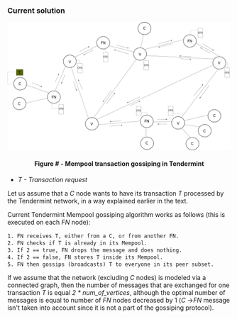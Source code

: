### Current solution

![](https://github.com/lukamiletic95/papers/blob/master/images/fig3.png)
<div align='center'> 
	<h4>Figure # - Mempool transaction gossiping in Tendermint</h4>
</div>

* *T - Transaction request*

Let us assume that a *C* node wants to have its transaction *T* processed by the Tendermint network, in a way explained earlier in the text.

Current Tendermint Mempool gossiping algorithm works as follows (this is executed on each *FN* node):

	1. FN receives T, either from a C, or from another FN.
	2. FN checks if T is already in its Mempool.
	3. If 2 == true, FN drops the message and does nothing.
	4. If 2 == false, FN stores T inside its Mempool.
	5. FN then gossips (broadcasts) T to everyone in its peer subset.
	
If we assume that the network (excluding *C* nodes) is modeled via a connected graph, then the number of messages that are exchanged for one transaction *T* is equal *2 * num_of_vertices*, although the optimal number of messages is equal to number of *FN* nodes decreased by 1 (*C* →*FN* message isn't taken into account since it is not a part of the gossiping protocol).
	


<!--stackedit_data:
eyJoaXN0b3J5IjpbMTU2NzIxODQyOCw2Njc3OTQwNTksLTE4Nj
k0NzUzMDIsLTQzMzIwMjQ3Miw0NDQ5ODcxNTYsMTE1MzcwNjQy
NiwtMTI2MTMxMjM2Myw1MjQwMzM1MDQsMTg5NjQyNDM2OCwtMT
E2MjczMDA2NiwtMzkzMTI1MzMyLDMxMzQ3MTI3NF19
-->